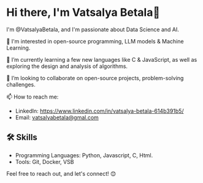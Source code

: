 # Hi there, I'm Vatsalya Betala👋

I'm @VatsalyaBetala, and I'm passionate about Data Science and AI. 

👀 I'm interested in open-source programming, LLM models & Machine Learning. 

🌱 I’m currently learning a few new languages like C & JavaScript, as well as exploring the design and analysis of algorithms.  

💞️ I’m looking to collaborate on open-source projects, problem-solving challenges. 

📫 How to reach me:
- LinkedIn: https://www.linkedin.com/in/vatsalya-betala-614b391b5/ 
- Email: vatsalyabetala@gmal.com

## 🛠️ Skills
- Programming Languages: Python, Javascript, C, Html. 
- Tools: Git, Docker, VSB

Feel free to reach out, and let's connect! 😊


<!---
VatsalyaBetala/VatsalyaBetala is a ✨ special ✨ repository because its `README.md` (this file) appears on your GitHub profile.
You can click the Preview link to take a look at your changes.
--->
